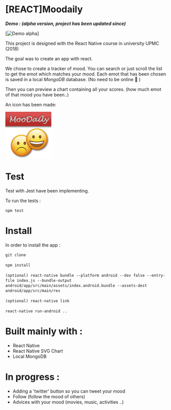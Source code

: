 # [REACT]Moodaily

***Demo  : (alpha version, project has been updated since)***

[![Demo alpha](https://j.gifs.com/YvnD0O.gif)]

This project is designed with the React Native course in university UPMC (2018)

The goal was to create an app with react. 

We chose to create a tracker of mood.
You can search or just scroll the list to get the emot which matches your mood.
Each emot that has been chosen is saved in a local *MongoDB* database. (No need to be online :raised_hands: )

Then you can preview a chart containing all your scores. (how much emot of that mood you have been..)

An icon has been made:

![icon](https://github.com/TimPrd/-REACT-Moodaily/blob/master/android/app/src/main/res/mipmap-xxhdpi/ic_launcher.png)

# Test 

Test with Jest have been implementing. 

To run the tests : 

``` 
npm test
```

# Install

In order to install the app : 
```
git clone 

npm install 

(optional) react-native bundle --platform android --dev false --entry-file index.js --bundle-output android/app/src/main/assets/index.android.bundle --assets-dest android/app/src/main/res

(optional) react-native link 

react-native run-android ..
```
# Built mainly with :

- React Native
- React Native SVG Chart 
- Local MongoDB 

# In progress : 

- Adding a 'twitter' button so you can tweet your mood 
- Follow (follow the mood of others)
- Advices with your mood (movies, music, activities ..)


